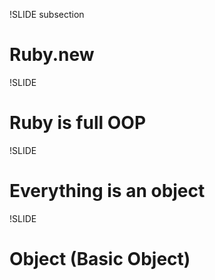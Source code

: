 !SLIDE subsection
# Ruby.new


!SLIDE
# Ruby is full OOP


!SLIDE
# Everything is an object


!SLIDE
# Object (Basic Object)
